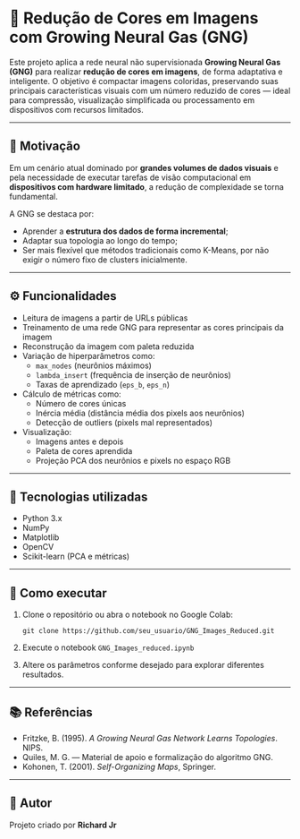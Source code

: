 # 🎨 Redução de Cores em Imagens com Growing Neural Gas (GNG)

Este projeto aplica a rede neural não supervisionada **Growing Neural Gas (GNG)** para realizar **redução de cores em imagens**, de forma adaptativa e inteligente. O objetivo é compactar imagens coloridas, preservando suas principais características visuais com um número reduzido de cores — ideal para compressão, visualização simplificada ou processamento em dispositivos com recursos limitados.

---

## 📌 Motivação

Em um cenário atual dominado por **grandes volumes de dados visuais** e pela necessidade de executar tarefas de visão computacional em **dispositivos com hardware limitado**, a redução de complexidade se torna fundamental.

A GNG se destaca por:
- Aprender a **estrutura dos dados de forma incremental**;
- Adaptar sua topologia ao longo do tempo;
- Ser mais flexível que métodos tradicionais como K-Means, por não exigir o número fixo de clusters inicialmente.

---

## ⚙️ Funcionalidades

- Leitura de imagens a partir de URLs públicas
- Treinamento de uma rede GNG para representar as cores principais da imagem
- Reconstrução da imagem com paleta reduzida
- Variação de hiperparâmetros como:
  - `max_nodes` (neurônios máximos)
  - `lambda_insert` (frequência de inserção de neurônios)
  - Taxas de aprendizado (`eps_b`, `eps_n`)
- Cálculo de métricas como:
  - Número de cores únicas
  - Inércia média (distância média dos pixels aos neurônios)
  - Detecção de outliers (pixels mal representados)
- Visualização:
  - Imagens antes e depois
  - Paleta de cores aprendida
  - Projeção PCA dos neurônios e pixels no espaço RGB

---


## 🧠 Tecnologias utilizadas

- Python 3.x
- NumPy
- Matplotlib
- OpenCV
- Scikit-learn (PCA e métricas)

---

## 📁 Como executar

1. Clone o repositório ou abra o notebook no Google Colab:
   ```
   git clone https://github.com/seu_usuario/GNG_Images_Reduced.git
   ```

2. Execute o notebook `GNG_Images_reduced.ipynb`

3. Altere os parâmetros conforme desejado para explorar diferentes resultados.

---

## 📚 Referências

- Fritzke, B. (1995). *A Growing Neural Gas Network Learns Topologies*. NIPS.
- Quiles, M. G. — Material de apoio e formalização do algoritmo GNG.
- Kohonen, T. (2001). *Self-Organizing Maps*, Springer.

---

## 📌 Autor

Projeto criado por **Richard Jr**  
